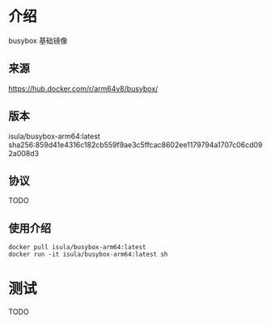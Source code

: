 # 介绍

busybox 基础镜像

## 来源
https://hub.docker.com/r/arm64v8/busybox/

## 版本

isula/busybox-arm64:latest  sha256:859d41e4316c182cb559f9ae3c5ffcac8602ee1179794a1707c06cd092a008d3

## 协议
TODO

## 使用介绍
```
docker pull isula/busybox-arm64:latest
docker run -it isula/busybox-arm64:latest sh
```

# 测试
TODO
